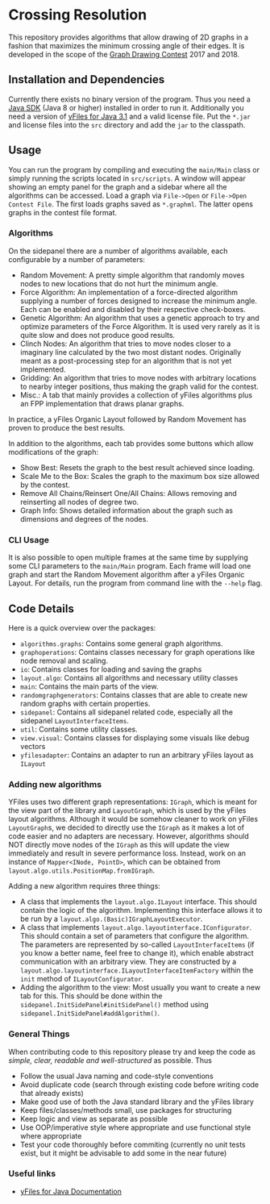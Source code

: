 # Crossing Resolution
This repository provides algorithms that allow drawing of 2D graphs in a fashion that maximizes the minimum crossing angle of their
edges. It is developed in the scope of the [Graph Drawing Contest](http://www.graphdrawing.de/contest2017/contest.html)
2017 and 2018.

## Installation and Dependencies
Currently there exists no binary version of the program. Thus you need a [Java SDK](http://www.oracle.com/technetwork/java/javase/downloads/jdk8-downloads-2133151.html)
(Java 8 or higher) installed in order to run it. Additionally you need a version of [yFiles for Java 3.1](http://www.yworks.com/products/yfiles-for-java)
and a valid license file. Put the `*.jar` and license files into the `src` directory and add the `jar` to the classpath.

## Usage
You can run the program by compiling and executing the `main/Main` class or simply running the scripts located in
`src/scripts`. A window will appear showing an empty panel for the graph and a sidebar where all the algorithms can be
accessed. Load a graph via `File->Open` or `File->Open Contest File`. The first loads graphs saved as `*.graphml`. The 
latter opens graphs in the contest file format.

### Algorithms
On the sidepanel there are a number of algorithms available, each configurable by a number of parameters:
* Random Movement: A pretty simple algorithm that randomly moves nodes to new locations that do not hurt the minimum angle.
* Force Algorithm: An implementation of a force-directed algorithm supplying a number of forces designed to increase the
minimum angle. Each can be enabled and disabled by their respective check-boxes.
* Genetic Algorithm: An algorithm that uses a genetic approach to try and optimize parameters of the Force Algorithm. It is
used very rarely as it is quite slow and does not produce good results.
* Clinch Nodes: An algorithm that tries to move nodes closer to a imaginary line calculated by the two most distant nodes.
Originally meant as a post-processing step for an algorithm that is not yet implemented.
* Gridding: An algorithm that tries to move nodes with arbitrary locations to nearby integer positions, thus making the
graph valid for the contest.
* Misc.: A tab that mainly provides a collection of yFiles algorithms plus an FPP implementation that draws planar graphs.

In practice, a yFiles Organic Layout followed by Random Movement has proven to produce the best results.

In addition to the algorithms, each tab provides some buttons which allow modifications of the graph:
* Show Best: Resets the graph to the best result achieved since loading.
* Scale Me to the Box: Scales the graph to the maximum box size allowed by the contest.
* Remove All Chains/Reinsert One/All Chains: Allows removing and reinserting all nodes of degree two.
* Graph Info: Shows detailed information about the graph such as dimensions and degrees of the nodes.

### CLI Usage
It is also possible to open multiple frames at the same time by supplying some CLI parameters to the `main/Main` program.
Each frame will load one graph and start the Random Movement algorithm after a yFiles Organic Layout. For details, run
the program from command line with the `--help` flag. 

## Code Details
Here is a quick overview over the packages:
* `algorithms.graphs`: Contains some general graph algorithms.
* `graphoperations`: Contains classes necessary for graph operations like node removal and scaling.
* `io`: Contains classes for loading and saving the graphs
* `layout.algo`: Contains all algorithms and necessary utility classes
* `main`: Contains the main parts of the view.
* `randomgraphgenerators`: Contains classes that are able to create new random graphs with certain properties.
* `sidepanel`: Contains all sidepanel related code, especially all the sidepanel `LayoutInterfaceItems`.
* `util`: Contains some utility classes.
* `view.visual`: Contains classes for displaying some visuals like debug vectors
* `yfilesadapter`: Contains an adapter to run an arbitrary yFiles layout as `ILayout`

### Adding new algorithms
YFiles uses two different graph representations: `IGraph`, which is meant for the view part of the library and `LayoutGraph`,
which is used by the yFiles layout algorithms. Although it would be somehow cleaner to work on yFiles `LayoutGraph`s, we
decided to directly use the `IGraph` as it makes a lot of code easier and no adapters are necessary. However, algorithms
should NOT directly move nodes of the `IGraph` as this will update the view immediately and result in severe performance
loss. Instead, work on an instance of `Mapper<INode, PointD>`, which can be obtained from `layout.algo.utils.PositionMap.fromIGraph`.

Adding a new algorithm requires three things: 
* A class that implements the `layout.algo.ILayout` interface. This should contain the logic of the algorithm. Implementing
this interface allows it to be run by a `layout.algo.(Basic)IGraphLayoutExecutor`.
* A class that implements `layout.algo.layoutinterface.IConfigurator`. This should contain a set of parameters that configure
the algorithm. The parameters are represented by so-called `LayoutInterfaceItems` (if you know a better name, feel free
to change it), which enable abstract communication with an arbitrary view. They are constructed by a
`layout.algo.layoutinterface.ILayoutInterfaceItemFactory` within the `init` method of `ILayoutConfigurator`.
* Adding the algorithm to the view: Most usually you want to create a new tab for this. This should be done within the
`sidepanel.InitSidePanel#initSidePanel()` method using `sidepanel.InitSidePanel#addAlgorithm()`.

### General Things
When contributing code to this repository please try and keep the code as *simple, clear, readable and well-structured*
as possible. Thus
* Follow the usual Java naming and code-style conventions
* Avoid duplicate code (search through existing code before writing code that already exists)
* Make good use of both the Java standard library and the yFiles library
* Keep files/classes/methods small, use packages for structuring
* Keep logic and view as separate as possible
* Use OOP/imperative style where appropriate and use functional style where appropriate
* Test your code thoroughly before commiting (currently no unit tests exist, but it might be advisable to add some in
the near future)

### Useful links
* [yFiles for Java Documentation](http://docs.yworks.com/yfilesjava/doc/api/#/home)
